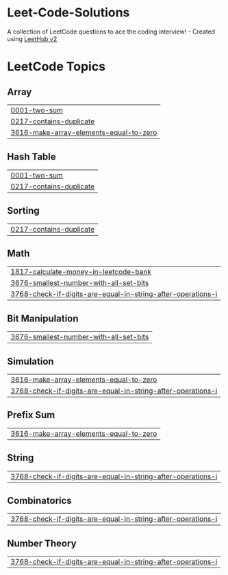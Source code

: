 # Leet-Code-Solutions
A collection of LeetCode questions to ace the coding interview! - Created using [LeetHub v2](https://github.com/arunbhardwaj/LeetHub-2.0)

<!---LeetCode Topics Start-->
# LeetCode Topics
## Array
|  |
| ------- |
| [0001-two-sum](https://github.com/sidpanda29/Leet-Code-Solutions/tree/master/0001-two-sum) |
| [0217-contains-duplicate](https://github.com/sidpanda29/Leet-Code-Solutions/tree/master/0217-contains-duplicate) |
| [3616-make-array-elements-equal-to-zero](https://github.com/sidpanda29/Leet-Code-Solutions/tree/master/3616-make-array-elements-equal-to-zero) |
## Hash Table
|  |
| ------- |
| [0001-two-sum](https://github.com/sidpanda29/Leet-Code-Solutions/tree/master/0001-two-sum) |
| [0217-contains-duplicate](https://github.com/sidpanda29/Leet-Code-Solutions/tree/master/0217-contains-duplicate) |
## Sorting
|  |
| ------- |
| [0217-contains-duplicate](https://github.com/sidpanda29/Leet-Code-Solutions/tree/master/0217-contains-duplicate) |
## Math
|  |
| ------- |
| [1817-calculate-money-in-leetcode-bank](https://github.com/sidpanda29/Leet-Code-Solutions/tree/master/1817-calculate-money-in-leetcode-bank) |
| [3676-smallest-number-with-all-set-bits](https://github.com/sidpanda29/Leet-Code-Solutions/tree/master/3676-smallest-number-with-all-set-bits) |
| [3768-check-if-digits-are-equal-in-string-after-operations-i](https://github.com/sidpanda29/Leet-Code-Solutions/tree/master/3768-check-if-digits-are-equal-in-string-after-operations-i) |
## Bit Manipulation
|  |
| ------- |
| [3676-smallest-number-with-all-set-bits](https://github.com/sidpanda29/Leet-Code-Solutions/tree/master/3676-smallest-number-with-all-set-bits) |
## Simulation
|  |
| ------- |
| [3616-make-array-elements-equal-to-zero](https://github.com/sidpanda29/Leet-Code-Solutions/tree/master/3616-make-array-elements-equal-to-zero) |
| [3768-check-if-digits-are-equal-in-string-after-operations-i](https://github.com/sidpanda29/Leet-Code-Solutions/tree/master/3768-check-if-digits-are-equal-in-string-after-operations-i) |
## Prefix Sum
|  |
| ------- |
| [3616-make-array-elements-equal-to-zero](https://github.com/sidpanda29/Leet-Code-Solutions/tree/master/3616-make-array-elements-equal-to-zero) |
## String
|  |
| ------- |
| [3768-check-if-digits-are-equal-in-string-after-operations-i](https://github.com/sidpanda29/Leet-Code-Solutions/tree/master/3768-check-if-digits-are-equal-in-string-after-operations-i) |
## Combinatorics
|  |
| ------- |
| [3768-check-if-digits-are-equal-in-string-after-operations-i](https://github.com/sidpanda29/Leet-Code-Solutions/tree/master/3768-check-if-digits-are-equal-in-string-after-operations-i) |
## Number Theory
|  |
| ------- |
| [3768-check-if-digits-are-equal-in-string-after-operations-i](https://github.com/sidpanda29/Leet-Code-Solutions/tree/master/3768-check-if-digits-are-equal-in-string-after-operations-i) |
<!---LeetCode Topics End-->